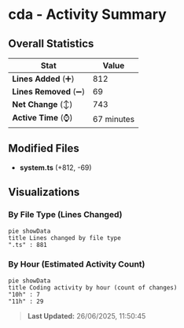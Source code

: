 # cda - Activity Summary 

## Overall Statistics

| Stat                   | Value                                                             |
| ---------------------- | ----------------------------------------------------------------- |
| **Lines Added** (➕)   | 812                                          |
| **Lines Removed** (➖) | 69                                        |
| **Net Change** (↕)    | 743                |
| **Active Time** (⌚)   | 67 minutes |


## Modified Files
- **system.ts** (+812, -69)

## Visualizations

### By File Type (Lines Changed)

```mermaid
pie showData
title Lines changed by file type
".ts" : 881
```

### By Hour (Estimated Activity Count)

```mermaid
pie showData
title Coding activity by hour (count of changes)
"10h" : 7
"11h" : 29
```


> **Last Updated:** 26/06/2025, 11:50:45